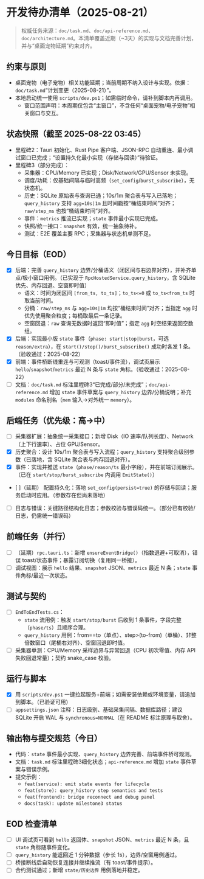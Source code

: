 # 开发待办清单（2025-08-21）

> 权威任务来源：`doc/task.md`、`doc/api-reference.md`、`doc/architecture.md`。本清单覆盖近期（~3天）的实现与文档完善计划，并与“桌面宠物延期”约束对齐。

## 约束与原则
- 桌面宠物（电子宠物）相关功能延期；当前周期不纳入设计与实现。依据：`doc/task.md`“计划变更（2025-08-21）”。
- 本地启动统一使用 `scripts/dev.ps1`；如需临时命令，请补到脚本内再调用。
  - 窗口范围声明：本周期仅包含“主窗口”，不含任何“桌面宠物/电子宠物”相关窗口与交互。

## 状态快照（截至 2025-08-22 03:45）
- 里程碑2：Tauri 初始化、Rust Pipe 客户端、JSON-RPC 自动重连、最小调试窗口已完成；“设置持久化最小实现（存储与回读）”待验证。
- 里程碑3（部分完成）：
  - 采集器：CPU/Memory 已实现；Disk/Network/GPU/Sensor 未实现。
  - 调度/功耗：仅基础间隔与临时高频（`set_config`/`burst_subscribe`），无状态机。
  - 历史：SQLite 原始表与查询已通；10s/1m 聚合表与写入已落地；`query_history` 支持 `agg=10s|1m` 且时间戳按“桶结束时间”对齐；`raw/step_ms` 也按“桶结束时间”对齐。
  - 事件：`metrics` 推流已实现；`state` 事件最小实现已完成。
  - 快照/统一接口：`snapshot` 有效，统一抽象待补。
  - 测试：E2E 覆盖主要 RPC；采集器与状态机单测不足。

## 今日目标（EOD）
- [x] 后端：完善 `query_history` 边界/分桶语义（闭区间与右边界对齐），并补齐单点/极小窗口用例。（已实现于 `RpcHostedService.query_history`，含 SQLite 优先、内存回退、空窗即时值）
  - 语义：时间为闭区间 `[from_ts, to_ts]`；`to_ts<=0` 或 `to_ts<from_ts` 时取当前时间。
  - 分桶：`raw/step_ms` 与 `agg=10s|1m` 均按“桶结束时间”对齐；当指定 `agg` 时优先使用聚合粒度；每桶取最后一条记录。
  - 空窗回退：`raw` 查询无数据时返回“即时值”；指定 `agg` 时空结果返回空数组。
- [x] 后端：实现最小版 `state` 事件（`phase: start|stop|burst`，可选 `reason/extra`），在 `start()/stop()/burst_subscribe()` 成功时各发 1 条。（验收通过：2025-08-22）
- [x] 前端：事件桥断线重连与可观测（toast/事件流），调试页展示 `hello`/`snapshot`/`metrics` 最近 N 条与 `state` 角标。（验收通过：2025-08-22）
- [ ] 文档：`doc/task.md` 标注里程碑3“已完成/部分/未完成”；`doc/api-reference.md` 增加 `state` 事件草案与 `query_history` 边界/分桶说明；补充 `modules` 命名别名（`mem` 输入→对外统一 `memory`）。

## 后端任务（优先级：高→中）
- [ ] 采集器扩展：抽象统一采集接口；新增 Disk（IO 速率/队列长度）、Network（上下行速率）、占位 GPU/Sensor。
- [x] 历史聚合：设计 10s/1m 聚合表与写入流程；`query_history` 支持聚合级别参数（已落地，含 SQLite 聚合表与内存回退对齐）。
- [x] 事件：实现并推送 `state`（`phase/reason/ts` 最小字段），并在前端订阅展示。（已在 `start/stop/burst_subscribe` 内调用 `EmitState()`）
- [ ]（延期） 配置持久化：落地 `set_config(persist=true)` 的存储与回读；服务启动时应用。（参数存在但尚未落地）
- [ ] 日志与错误：关键路径结构化日志；参数校验与错误码统一。（部分已有校验/日志，仍需统一错误码）


## 前端任务（并行）
- [ ] （延期）`rpc.tauri.ts`：新增 `ensureEventBridge()`（指数退避+可取消），错误 toast/状态事件；暴露订阅切换（复用同一桥接）。
- [ ] 调试视图：展示 `hello` 结果、`snapshot` JSON、`metrics` 最近 N 条；`state` 事件角标/最近一次状态。

## 测试与契约
- [ ] `EndToEndTests.cs`：
  - `state` 流用例：触发 `start/stop/burst` 后收到 1 条事件，字段完整（`phase/ts`）且顺序合理。
  - `query_history` 用例：from==to（单点）、step>(to-from)（单桶）、非整倍数窗口（尾桶右对齐）、空窗回退即时值。
- [ ] 采集器单测：CPU/Memory 采样边界与异常回退（CPU 初次零值、内存 API 失败回退常量）；契约 snake_case 校验。

## 运行与脚本
- [x] 用 `scripts/dev.ps1` 一键拉起服务+前端；如需安装依赖或环境变量，请追加到脚本。（已验证可用）
- [ ] `appsettings.json` 注释：日志级别、基础采集间隔、数据库路径；建议 SQLite 开启 WAL 与 `synchronous=NORMAL`（在 README 标注原理与取舍）。

## 输出物与提交规范（今日）
- 代码：`state` 事件最小实现、`query_history` 边界完善、前端事件桥可观测。
- 文档：`task.md` 标注里程碑3细化状态；`api-reference.md` 增加 `state` 事件草案与错误示例。
- 提交示例：
  - `feat(service): emit state events for lifecycle`
  - `feat(store): query_history step semantics and tests`
  - `feat(frontend): bridge reconnect and debug panel`
  - `docs(task): update milestone3 status`

## EOD 检查清单
- [ ] UI 调试页可看到 `hello` 返回体、`snapshot` JSON、`metrics` 最近 N 条，且 `state` 角标随事件变化。
- [ ] `query_history` 能返回近 1 分钟数据（步长 1s），边界/空窗用例通过。
- [ ] 桥接断线后自动恢复连接并继续推流（有 toast/事件提示）。
- [ ] 合约测试通过；新增 `state/历史边界` 用例落地并稳定。
